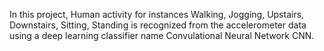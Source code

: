 In this project, Human activity for instances Walking, Jogging, Upstairs, Downstairs, Sitting, Standing is recognized from the accelerometer data using a deep learning classifier name Convulational Neural Network CNN.
